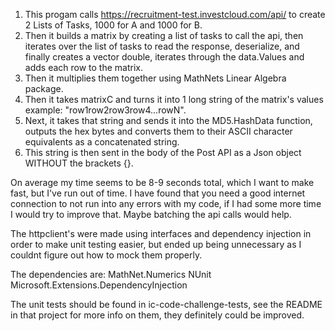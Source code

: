 1. This progam calls https://recruitment-test.investcloud.com/api/ to create 2 Lists of Tasks, 1000 for A and 1000 for B.
2. Then it builds a matrix by creating a list of tasks to call the api, then iterates over the list of tasks to read the response, deserialize,
   and finally creates a vector double, iterates through the data.Values and adds each row to the matrix.
3. Then it multiplies them together using MathNets Linear Algebra package.
4. Then it takes matrixC and turns it into 1 long string of the matrix's values example: "row1row2row3row4...rowN".
5. Next, it takes that string and sends it into the MD5.HashData function, 
   outputs the hex bytes and converts them to their ASCII character equivalents as a concatenated string.
6. This string is then sent in the body of the Post API as a Json object WITHOUT the brackets {}.

On average my time seems to be 8-9 seconds total, which I want to make fast, but I've run out of time.
I have found that you need a good internet connection to not run into any errors with my code, if I had some more time I would try to improve that.
Maybe batching the api calls would help.

The httpclient's were made using interfaces and dependency injection in order to make unit testing easier, but ended up being unnecessary as I couldnt figure out how to mock them properly.

The dependencies are:
MathNet.Numerics
NUnit
Microsoft.Extensions.DependencyInjection

The unit tests should be found in ic-code-challenge-tests, see the README in that project for more info on them, they definitely could be improved.

